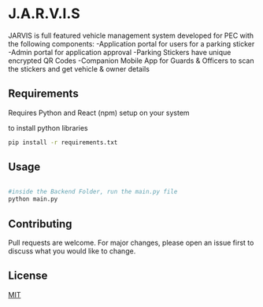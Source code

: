 # J.A.R.V.I.S

JARVIS is full featured vehicle management system developed for PEC with the following components:
-Application portal for users for a parking sticker
-Admin portal for application approval
-Parking Stickers have unique encrypted QR Codes
-Companion Mobile App for Guards & Officers to scan the stickers and get vehicle & owner details

## Requirements

Requires Python and React (npm) setup on your system

to install python libraries
```bash
pip install -r requirements.txt
```

## Usage

```python

#inside the Backend Folder, run the main.py file
python main.py
```

## Contributing
Pull requests are welcome. For major changes, please open an issue first to discuss what you would like to change.

## License
[MIT](https://choosealicense.com/licenses/mit/)